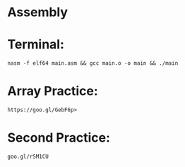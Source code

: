 # Assembly
  
  # Terminal: 
    nasm -f elf64 main.asm && gcc main.o -o main && ./main
    
  # Array Practice:
    https://goo.gl/GebF6p>
  
  # Second Practice:
    goo.gl/rSM1CU
